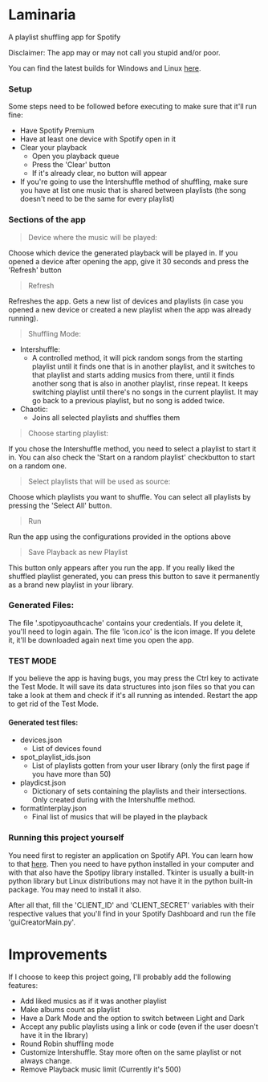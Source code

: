 # Laminaria
A playlist shuffling app for Spotify

Disclaimer: The app may or may not call you stupid and/or poor.

You can find the latest builds for Windows and Linux [here](https://drive.google.com/drive/folders/1pgYlXthc3oFW54fC5xt2GR8Hi7cGflfP?usp=sharing).

### Setup

Some steps need to be followed before executing to make sure that it'll run fine:
- Have Spotify Premium
- Have at least one device with Spotify open in it
- Clear your playback
	- Open you playback queue
	- Press the 'Clear' button
	- If it's already clear, no button will appear
- If you're going to use the Intershuffle method of shuffling, make sure you have at list one music that is shared between playlists (the song doesn't need to be the same for
every playlist)

### Sections of the app

> Device where the music will be played:

Choose which device the generated playback will be played in. If you opened a device after opening the app, give it 30 seconds and press the 'Refresh' button

> Refresh

Refreshes the app. Gets a new list of devices and playlists (in case you opened a new device or created a new playlist when the app was already running).

> Shuffling Mode:

- Intershuffle:
	- A controlled method, it will pick random songs from the starting playlist until	it finds one that is in another playlist, and it switches to that playlist and starts adding musics from there, until it finds another song that is also in another playlist, rinse repeat. It keeps switching playlist until there's no songs in the current playlist. It may go back to a previous playlist, but no song is added twice.
- Chaotic:
	- Joins all selected playlists and shuffles them
 
> Choose starting playlist:

If you chose the Intershuffle method, you need to select a playlist to start it in. You can also check the 'Start on a random playlist' checkbutton to start on a random one.

> Select playlists that will be used as source:

Choose which playlists you want to shuffle. You can select all playlists by pressing the 'Select All' button.

> Run

Run the app using the configurations provided in the options above

> Save Playback as new Playlist

This button only appears after you run the app. If you really liked the shuffled playlist generated, you can press this button to save it permanently as a brand new playlist in your library.

### Generated Files:
The file '.spotipyoauthcache' contains your credentials. If you delete it, you'll need to login again.
The file 'icon.ico' is the icon image. If you delete it, it'll be downloaded again next time you open the app.

### TEST MODE
If you believe the app is having bugs, you may press the Ctrl key to activate the Test Mode. It will save its data structures into json files so that you can take a look at them and check if it's all running as intended. Restart the app to get rid of the Test Mode.

#### Generated test files:
- devices.json
  - List of devices found
- spot_playlist_ids.json
  - List of playlists gotten from your user library (only the first page if you have more than 50)
- playdicst.json
  - Dictionary of sets containing the playlists and their intersections. Only created during with the Intershuffle method.
- formatInterplay.json
  - Final list of musics that will be played in the playback

### Running this project yourself

You need first to register an application on Spotify API. You can learn how to that [here](https://developer.spotify.com/documentation/web-api/quick-start/). Then you need to have python installed in your computer and with that also have the Spotipy library installed. Tkinter is usually a built-in python library but Linux distributions may not have it in the python built-in package. You may need to install it also.

After all that, fill the 'CLIENT_ID' and 'CLIENT_SECRET' variables with their respective values that you'll find in your Spotify Dashboard and run the file 'guiCreatorMain.py'.


# Improvements
If I choose to keep this project going, I'll probably add the following features:
- Add liked musics as if it was another playlist
- Make albums count as playlist
- Have a Dark Mode and the option to switch between Light and Dark
- Accept any public playlists using a link or code (even if the user doesn't have it in the library)
- Round Robin shuffling mode
- Customize Intershuffle. Stay more often on the same playlist or not always change.
- Remove Playback music limit (Currently it's 500)
